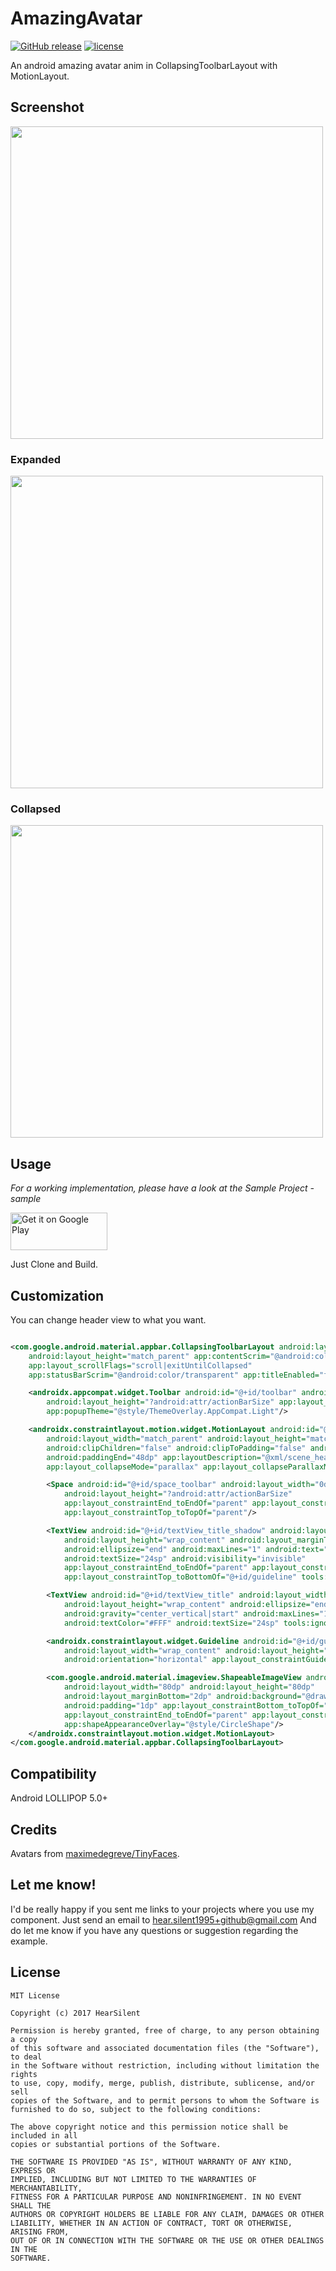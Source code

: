 # AmazingAvatar

[![GitHub release](https://img.shields.io/github/release/hearsilent/AmazingAvatar.svg?maxAge=2592000)](https://github.com/hearsilent/AmazingAvatar)
[![license](https://img.shields.io/github/license/hearsilent/AmazingAvatar.svg?maxAge=2592000)](https://github.com/hearsilent/AmazingAvatar/blob/master/LICENSE)

An android amazing avatar anim in CollapsingToolbarLayout with MotionLayout.

## Screenshot

<img src="https://raw.githubusercontent.com/hearsilent/AmazingAvatar/master/screenshots/screenrecord.gif" height="500">

### Expanded

<img src="https://raw.githubusercontent.com/hearsilent/AmazingAvatar/master/screenshots/device-2018-06-12-232525_framed.png" height="500">

### Collapsed

<img src="https://raw.githubusercontent.com/hearsilent/AmazingAvatar/master/screenshots/device-2018-06-12-232532_framed.png" height="500">

## Usage

*For a working implementation, please have a look at the Sample Project - sample*

<a href='https://play.google.com/store/apps/details?id=hearsilent.amazingavatar&utm_source=global_co&utm_medium=prtnr&utm_content=Mar2515&utm_campaign=PartBadge&pcampaignid=MKT-Other-global-all-co-prtnr-py-PartBadge-Mar2515-1'><img alt='Get it on Google Play' src='https://play.google.com/intl/en_us/badges/images/generic/en_badge_web_generic.png'  width="155" height="60"/></a>

Just Clone and Build.

## Customization

You can change header view to what you want.

```xml

<com.google.android.material.appbar.CollapsingToolbarLayout android:layout_width="match_parent"
	android:layout_height="match_parent" app:contentScrim="@android:color/transparent"
	app:layout_scrollFlags="scroll|exitUntilCollapsed"
	app:statusBarScrim="@android:color/transparent" app:titleEnabled="false">

	<androidx.appcompat.widget.Toolbar android:id="@+id/toolbar" android:layout_width="match_parent"
		android:layout_height="?android:attr/actionBarSize" app:layout_collapseMode="pin"
		app:popupTheme="@style/ThemeOverlay.AppCompat.Light"/>

	<androidx.constraintlayout.motion.widget.MotionLayout android:id="@+id/motion_header"
		android:layout_width="match_parent" android:layout_height="match_parent"
		android:clipChildren="false" android:clipToPadding="false" android:paddingStart="48dp"
		android:paddingEnd="48dp" app:layoutDescription="@xml/scene_header"
		app:layout_collapseMode="parallax" app:layout_collapseParallaxMultiplier="1">

		<Space android:id="@+id/space_toolbar" android:layout_width="0dp"
			android:layout_height="?android:attr/actionBarSize"
			app:layout_constraintEnd_toEndOf="parent" app:layout_constraintStart_toStartOf="parent"
			app:layout_constraintTop_toTopOf="parent"/>

		<TextView android:id="@+id/textView_title_shadow" android:layout_width="wrap_content"
			android:layout_height="wrap_content" android:layout_marginTop="2dp"
			android:ellipsize="end" android:maxLines="1" android:text="HearSilent"
			android:textSize="24sp" android:visibility="invisible"
			app:layout_constraintEnd_toEndOf="parent" app:layout_constraintStart_toStartOf="parent"
			app:layout_constraintTop_toBottomOf="@+id/guideline" tools:ignore="HardcodedText"/>

		<TextView android:id="@+id/textView_title" android:layout_width="wrap_content"
			android:layout_height="wrap_content" android:ellipsize="end"
			android:gravity="center_vertical|start" android:maxLines="1" android:text="HearSilent"
			android:textColor="#FFF" android:textSize="24sp" tools:ignore="HardcodedText"/>

		<androidx.constraintlayout.widget.Guideline android:id="@+id/guideline"
			android:layout_width="wrap_content" android:layout_height="wrap_content"
			android:orientation="horizontal" app:layout_constraintGuide_percent="0.6"/>

		<com.google.android.material.imageview.ShapeableImageView android:id="@+id/imageView_avatar"
			android:layout_width="80dp" android:layout_height="80dp"
			android:layout_marginBottom="2dp" android:background="@drawable/avatar_background"
			android:padding="1dp" app:layout_constraintBottom_toTopOf="@+id/guideline"
			app:layout_constraintEnd_toEndOf="parent" app:layout_constraintStart_toStartOf="parent"
			app:shapeAppearanceOverlay="@style/CircleShape"/>
	</androidx.constraintlayout.motion.widget.MotionLayout>
</com.google.android.material.appbar.CollapsingToolbarLayout>
```

## Compatibility

Android LOLLIPOP 5.0+

## Credits

Avatars from [maximedegreve/TinyFaces](https://github.com/maximedegreve/TinyFaces).

## Let me know!

I'd be really happy if you sent me links to your projects where you use my component. Just send an
email to hear.silent1995+github@gmail.com And do let me know if you have any questions or suggestion
regarding the example.

## License

    MIT License

    Copyright (c) 2017 HearSilent

    Permission is hereby granted, free of charge, to any person obtaining a copy
    of this software and associated documentation files (the "Software"), to deal
    in the Software without restriction, including without limitation the rights
    to use, copy, modify, merge, publish, distribute, sublicense, and/or sell
    copies of the Software, and to permit persons to whom the Software is
    furnished to do so, subject to the following conditions:

    The above copyright notice and this permission notice shall be included in all
    copies or substantial portions of the Software.

    THE SOFTWARE IS PROVIDED "AS IS", WITHOUT WARRANTY OF ANY KIND, EXPRESS OR
    IMPLIED, INCLUDING BUT NOT LIMITED TO THE WARRANTIES OF MERCHANTABILITY,
    FITNESS FOR A PARTICULAR PURPOSE AND NONINFRINGEMENT. IN NO EVENT SHALL THE
    AUTHORS OR COPYRIGHT HOLDERS BE LIABLE FOR ANY CLAIM, DAMAGES OR OTHER
    LIABILITY, WHETHER IN AN ACTION OF CONTRACT, TORT OR OTHERWISE, ARISING FROM,
    OUT OF OR IN CONNECTION WITH THE SOFTWARE OR THE USE OR OTHER DEALINGS IN THE
    SOFTWARE.
